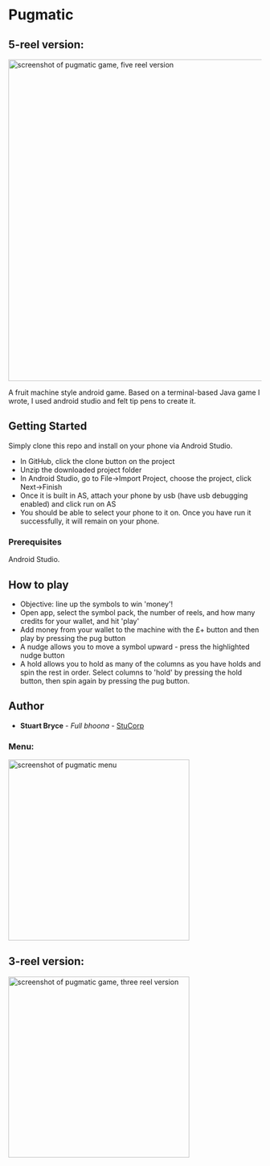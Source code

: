 # Pugmatic

## 5-reel version:

<img width="640" alt="screenshot of pugmatic game, five reel version" src="https://user-images.githubusercontent.com/27961805/31938075-60a7de82-b8ae-11e7-82a8-ebc75aef592d.png">

A fruit machine style android game. Based on a terminal-based Java game I wrote, I used android studio and felt tip pens to create it.


## Getting Started

Simply clone this repo and install on your phone via Android Studio. 

* In GitHub, click the clone button on the project
* Unzip the downloaded project folder
* In Android Studio, go to File->Import Project, choose the project, click Next->Finish
* Once it is built in AS, attach your phone by usb (have usb debugging enabled) and click run on AS
* You should be able to select your phone to it on. Once you have run it successfully, it will remain on your phone. 

### Prerequisites

Android Studio. 

## How to play

* Objective: line up the symbols to win 'money'!
* Open app, select the symbol pack, the number of reels, and how many credits for your wallet, and hit 'play'
* Add money from your wallet to the machine with the £+ button and then play by pressing the pug button
* A nudge allows you to move a symbol upward - press the highlighted nudge button
* A hold allows you to hold as many of the columns as you have holds and spin the rest in order. Select columns to 'hold' by pressing the hold button, then spin again by pressing the pug button. 

## Author

* **Stuart Bryce** - *Full bhoona* - [StuCorp](https://github.com/StuCorp)

### Menu:

<img width="360" alt="screenshot of pugmatic menu" src="https://user-images.githubusercontent.com/27961805/31937927-d74c5762-b8ad-11e7-8396-154cfcba84e7.png">

## 3-reel version:

<img width="360" alt="screenshot of pugmatic game, three reel version" src="https://user-images.githubusercontent.com/27961805/31937926-d72c1510-b8ad-11e7-88de-dc47cddec1a5.png">





